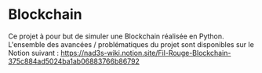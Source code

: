 # Blockchain

Ce projet à pour but de simuler une Blockchain réalisée en Python. L'ensemble des avancées / problématiques du projet sont disponibles sur le Notion suivant : https://nad3s-wiki.notion.site/Fil-Rouge-Blockchain-375c884ad5024ba1ab06883766b86792

